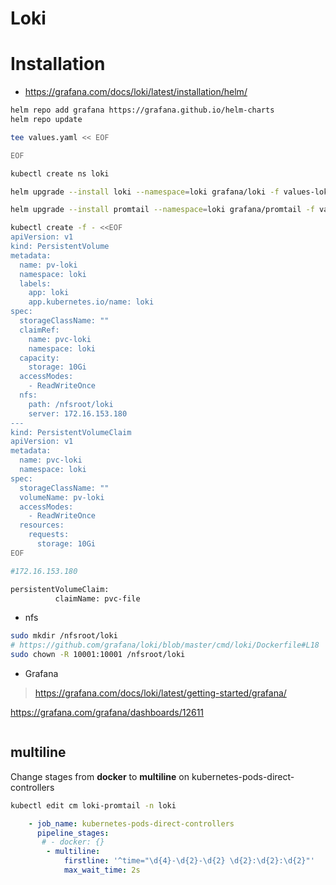 # Loki

# Installation
* https://grafana.com/docs/loki/latest/installation/helm/

``` bash
helm repo add grafana https://grafana.github.io/helm-charts
helm repo update

tee values.yaml << EOF

EOF

kubectl create ns loki

helm upgrade --install loki --namespace=loki grafana/loki -f values-loki.yaml

helm upgrade --install promtail --namespace=loki grafana/promtail -f values-promtail.yaml

kubectl create -f - <<EOF
apiVersion: v1
kind: PersistentVolume
metadata:
  name: pv-loki
  namespace: loki
  labels:
    app: loki
    app.kubernetes.io/name: loki
spec:
  storageClassName: ""
  claimRef:
    name: pvc-loki
    namespace: loki
  capacity:
    storage: 10Gi
  accessModes:
    - ReadWriteOnce
  nfs:
    path: /nfsroot/loki
    server: 172.16.153.180
---
kind: PersistentVolumeClaim
apiVersion: v1
metadata:
  name: pvc-loki
  namespace: loki
spec:
  storageClassName: ""
  volumeName: pv-loki
  accessModes:
    - ReadWriteOnce
  resources:
    requests:
      storage: 10Gi
EOF

#172.16.153.180

persistentVolumeClaim:
          claimName: pvc-file


```
* nfs

``` bash
sudo mkdir /nfsroot/loki
# https://github.com/grafana/loki/blob/master/cmd/loki/Dockerfile#L18
sudo chown -R 10001:10001 /nfsroot/loki
```

* Grafana

> https://grafana.com/docs/loki/latest/getting-started/grafana/

https://grafana.com/grafana/dashboards/12611

```

```

## multiline
Change stages from **docker** to **multiline** on kubernetes-pods-direct-controllers

``` bash
kubectl edit cm loki-promtail -n loki
```

``` yaml
    - job_name: kubernetes-pods-direct-controllers
      pipeline_stages:
       # - docker: {}
        - multiline:
            firstline: '^time="\d{4}-\d{2}-\d{2} \d{2}:\d{2}:\d{2}"'
            max_wait_time: 2s
```